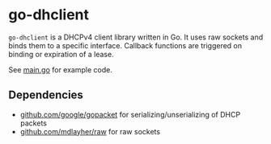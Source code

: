 go-dhclient
===========

`go-dhclient` is a DHCPv4 client library written in Go.
It uses raw sockets and binds them to a specific interface.
Callback functions are triggered on binding or expiration of a lease.

See [main.go](cmd/dhclient/main.go) for example code.

## Dependencies

* [github.com/google/gopacket](https://github.com/google/gopacket) for serializing/unserializing of DHCP packets
* [github.com/mdlayher/raw](https://github.com/mdlayher/raw) for raw sockets
